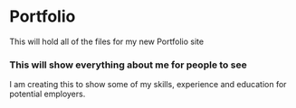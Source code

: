 # Portfolio
This will hold all of the files for my new Portfolio site

### This will show everything about me for people to see

I am creating this to show some of my skills, experience and education for potential employers.

